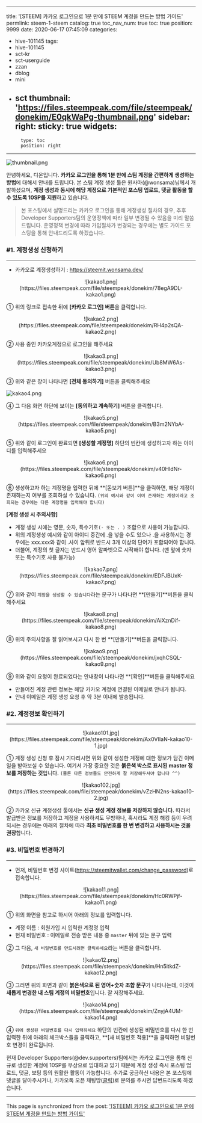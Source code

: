 
---
title: '[STEEM] 카카오 로그인으로 1분 만에 STEEM 계정을 만드는 방법 가이드'
permlink: steem-1-steem
catalog: true
toc_nav_num: true
toc: true
position: 9999
date: 2020-06-17 07:45:09
categories:
- hive-101145
tags:
- hive-101145
- sct-kr
- sct-userguide
- zzan
- dblog
- mini
- sct
thumbnail: 'https://files.steempeak.com/file/steempeak/donekim/E0qkWaPg-thumbnail.png'
sidebar:
    right:
        sticky: true
widgets:
    -
        type: toc
        position: right
---


![thumbnail.png](https://files.steempeak.com/file/steempeak/donekim/E0qkWaPg-thumbnail.png)

안녕하세요, 디온입니다. **카카오 로그인을 통해 1분 만에 스팀 계정을 간편하게 생성하는 방법**에 대해서 안내를 드립니다. 본 스팀 계정 생성 툴은 원사마(@wonsama)님께서 개발하셨으며, **계정 생성과 동시에 해당 계정으로 기본적인 포스팅 업로드, 댓글 활동을 할 수 있도록 10SP를 지원**하고 있습니다.

> 본 포스팅에서 설명드리는 카카오 로그인을 통해 계정생성 절차의 경우, 추후 Developer Supporters팀의 운영정책에 따라 일부 변경될 수 있음을 미리 말씀드립니다. 운영정책 변경에 따라 가입절차가 변경되는 경우에는 별도 가이드 포스팅을 통해 안내드리도록 하겠습니다.

### #1. 계정생성 신청하기
---

- 카카오로 계정생성하기 : https://steemit.wonsama.dev/

<center>![kakao1.png](https://files.steempeak.com/file/steempeak/donekim/78egA9DL-kakao1.png)</center>

① 위의 링크로 접속한 뒤에 **[카카오 로그인] 버튼**을 클릭합니다.


<center>![kakao2.png](https://files.steempeak.com/file/steempeak/donekim/RH4p2sQA-kakao2.png)</center>

② 사용 중인 카카오계정으로 로그인을 해주세요

<center>![kakao3.png](https://files.steempeak.com/file/steempeak/donekim/Ub8MW6As-kakao3.png)</center>

③ 위와 같은 창이 나타나면 **[전체 동의하기]** 버튼을 클릭해주세요

![kakao4.png](https://files.steempeak.com/file/steempeak/donekim/R5SFgVXX-kakao4.png)

④ 그 다음 화면 하단에 보이는 **[동의하고 계속하기]** 버튼을 클릭합니다.


<center>![kakao5.png](https://files.steempeak.com/file/steempeak/donekim/B3m2NYbA-kakao5.png)</center>

⑤ 위와 같이 로그인이 완료되면 **[생성할 계정명]** 하단의 빈칸에 생성하고자 하는 아이디를 입력해주세요

<center>![kakao6.png](https://files.steempeak.com/file/steempeak/donekim/v40HIdNr-kakao6.png)</center>

⑥ 생성하고자 하는 계정명을 입력한 뒤에 **[돋보기 버튼]**을 클릭하면, 해당 계정이 존재하는지 여부를 조회하실 수 있습니다. `(위의 예시와 같이 이미 존재하는 계정이라고 조회되는 경우에는 다른 계정명을 입력해야 합니다)`

**[계정 생성 시 주의사항]**

- 계정 생성 시에는 영문, 숫자, 특수기호`(- 또는 . )` 조합으로 사용이 가능합니다.
- 위의 계정생성 예시와 같이 아이디 중간에 .을 넣을 수도 있으나 .을 사용하시는 경우에는 xxx.xxx와 같이 .사이 앞뒤로 반드시 3개 이상의 단어가 포함되어야 합니다.
- 더불어, 계정의 첫 글자는 반드시 영어 알파벳으로 시작해야 합니다. (맨 앞에 숫자 또는 특수기호 사용 불가능)

<center>![kakao7.png](https://files.steempeak.com/file/steempeak/donekim/EDFJBUxK-kakao7.png)</center>

⑦ 위와 같이 `계정을 생성할 수 있습니다`라는 문구가 나타나면 **[만들기]**버튼을 클릭해주세요


<center>![kakao8.png](https://files.steempeak.com/file/steempeak/donekim/AiXznDif-kakao8.png)</center>

⑧ 위의 주의사항을 잘 읽어보시고 다시 한 번 **[만들기]**버튼을 클릭합니다.


<center>![kakao9.png](https://files.steempeak.com/file/steempeak/donekim/jxqhCSQL-kakao9.png)</center>

⑨ 위와 같이 요청이 완료되었다는 안내창이 나타나면 **[확인]**버튼을 클릭해주세요

- 만들어진 계정 관련 정보는 해당 카카오 계정에 연결된 이메일로 안내가 됩니다.
- 안내 이메일은 계정 생성 요청 후 약 3분 이내에 발송됩니다.

### #2. 계정정보 확인하기
---

<center>![kakao101.jpg](https://files.steempeak.com/file/steempeak/donekim/Ax0VIIaN-kakao10-1.jpg)</center>

① 계정 생성 신청 후 잠시 기다리시면 위와 같이 생성한 계정에 대한 정보가 담긴 이메일을 받아보실 수 있습니다. 여기서 가장 중요한 것은 **붉은색 박스로 표시된 master 정보를 저장하는 것**입니다. `(물론 다른 정보들도 안전하게 잘 저장해두셔야 합니다 ^^)`


<center>![kakao102.jpg](https://files.steempeak.com/file/steempeak/donekim/vZzHN2ns-kakao10-2.jpg)</center>

② 카카오 신규 계정생성 툴에서는 **신규 생성 계정 정보를 저장하지 않습니다.** 따라서 발급받은 정보를 저장하고 계정을 사용하셔도 무방하나, 혹시라도 계정 해킹 등이 우려되시는 경우에는 아래의 절차에 따라 **최초 비밀번호를 한 번 변경하고 사용하시는 것을 권장**합니다.

### #3. 비밀번호 변경하기
---

- 먼저, 비밀번호 변경 사이트(https://steemitwallet.com/change_password)로 접속합니다.

<center>![kakao11.png](https://files.steempeak.com/file/steempeak/donekim/Hc0RWPjf-kakao11.png)</center>

① 위의 화면을 참고로 하시어 아래의 정보를 입력합니다.

- 계정 이름 : 회원가입 시 입력한 계정명 입력
- 현재 비밀번호 : 이메일로 전송 받은 내용 중 `master` 뒤에 있는 문구 입력

② 그 다음, `새 비밀번호를 만드시려면 클릭하세요`라는 버튼을 클릭합니다.


<center>![kakao12.png](https://files.steempeak.com/file/steempeak/donekim/Hn5itkdZ-kakao12.png)</center>

③ 그러면 위의 화면과 같이 **붉은색으로 된 영어+숫자 조합 문구**가 나타나는데, 이것이 **새롭게 변경한 내 스팀 계정의 비밀번호**입니다. 잘 저장해주세요.


<center>![kakao14.png](https://files.steempeak.com/file/steempeak/donekim/ZnyjA4UM-kakao14.png)</center>

④ `위에 생성된 비밀번호를 다시 입력하세요` 하단의 빈칸에 생성된 비밀번호를 다시 한 번 입력한 뒤에 아래의 체크박스들을 클릭하고, **[새 비밀번호 적용]**을 클릭하면 비밀번호 변경이 완료됩니다. 


현재 Developer Supporters(@dev.supporters)팀에서는 카카오 로그인을 통해 신규로 생성한 계정에 10SP를 무상으로 임대하고 있기 때문에 계정 생성 즉시 포스팅 업로드, 댓글, 보팅 등의 원활한 활동이 가능합니다. 추가로 궁금하신 내용은 본 포스팅에 댓글을 달아주시거나, 카카오톡 오픈 채팅방([클릭](https://open.kakao.com/o/sfOFcstb))로 문의를 주시면 답변드리도록 하겠습니다.

- - -

This page is synchronized from the post: ['[STEEM] 카카오 로그인으로 1분 만에 STEEM 계정을 만드는 방법 가이드'](https://steemit.com/@donekim/steem-1-steem)
